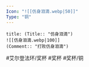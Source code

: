 ```yaml
---
Icon: "![[仿身泪滴.webp|50]]"
Type: "铜"
---
```

```ad-common-bronze-trophy
title: (Title:: "仿身泪滴")
![[仿身泪滴.webp|100]]
(Comment:: "打败仿身泪滴")
```

#艾尔登法环/奖杯 #奖杯 #奖杯/铜